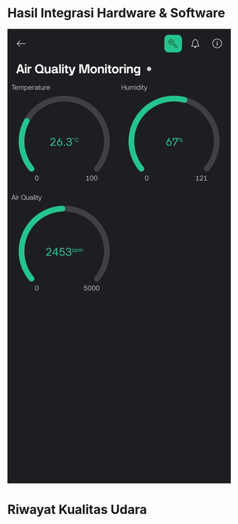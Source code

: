 # Hasil Integrasi Hardware & Software

![Integrasi Hardware & Software](../../images/Integrasi.jpeg)

# Riwayat Kualitas Udara
